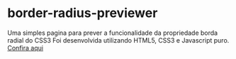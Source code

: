 # border-radius-previewer

Uma simples pagina para prever a funcionalidade da propriedade borda radial do CSS3
Foi desenvolvida utilizando HTML5, CSS3 e Javascript puro.
<a href="https://luaxlz.github.io/HTML-Border-Radius-Previewer/">Confira aqui</a>
